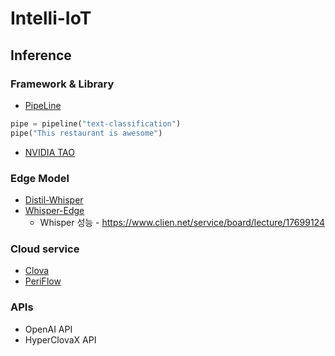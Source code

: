 # Intelli-IoT

## Inference
### Framework & Library
* <a href=https://huggingface.co/docs/transformers/main_classes/pipelines#transformers.AutomaticSpeechRecognitionPipeline>PipeLine</a>
```python
pipe = pipeline("text-classification")
pipe("This restaurant is awesome")
```
* <a href=https://developer.nvidia.com/ko-kr/blog/access-the-latest-in-vision-ai-model-development-workflows-with-nvidia-tao-toolkit-5-0-2>NVIDIA TAO</a>

### Edge Model
* <a href=https://github.com/huggingface/distil-whisper>Distil-Whisper</a>
* <a href=https://github.com/maxbbraun/whisper-edge>Whisper-Edge</a>
  * Whisper 성능 - https://www.clien.net/service/board/lecture/17699124

### Cloud service
* <a href=https://www.ncloud.com/product/aiService/clovaStudio>Clova</a>
* <a href=https://periflow.ai/periflowcloud/#pricing>PeriFlow</a>

### APIs
* OpenAI API
* HyperClovaX API
